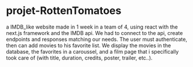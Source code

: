 # projet-RottenTomatoes
a IMDB_like website made in 1 week in a team of 4, using react with the next.js framework and the IMDB api.
We had to connect to the api, create endpoints and responses matching our needs. The user must authenticate, 
then can add movies to his favorite list. We display the movies in the database, the favorites in a caroussel, 
and a film page that i specifically took care of (with title, duration, credits, poster, trailer, etc..).
